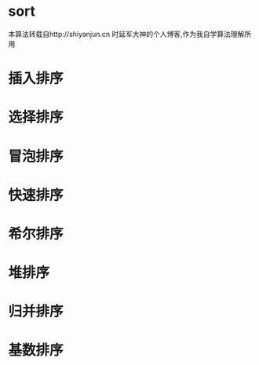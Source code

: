 # sort
本算法转载自http://shiyanjun.cn 时延军大神的个人博客,作为我自学算法理解所用
# 插入排序
# 选择排序
# 冒泡排序
# 快速排序
# 希尔排序
# 堆排序
# 归并排序
# 基数排序
